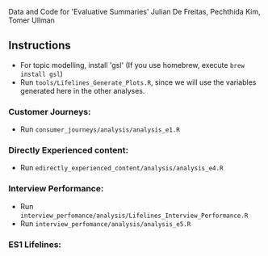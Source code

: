 Data and Code for 'Evaluative Summaries'
Julian De Freitas, Pechthida Kim, Tomer Ullman

## Instructions
* For topic modelling, install 'gsl' (If you use homebrew, execute `brew install gsl`)
* Run `tools/Lifelines_Generate_Plots.R`, since we will use the variables generated here in the other analyses.

### Customer Journeys:
* Run `consumer_journeys/analysis/analysis_e1.R`


### Directly Experienced content:
* Run `edirectly_experienced_content/analysis/analysis_e4.R`

### Interview Performance:
* Run `interview_perfomance/analysis/Lifelines_Interview_Performance.R`
* Run `interview_perfomance/analysis/analysis_e5.R`

### ES1 Lifelines: